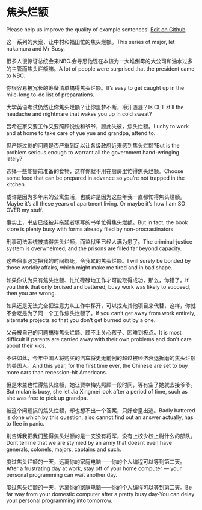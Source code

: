 # 焦头烂额

Please help us improve the quality of example sentences! [Edit on Github](https://github.com/jiyushe/jiyu-example-sentence-source/blob/main/chinese/jiaotoulane.md)

<p><span class="chinese">这一系列的大案，让中村和福田忙的焦头烂额。</span><span class="english">This series of major, let nakamura and Mr Busy.</span></p>

<p><span class="chinese">很多人很惊讶总统会来NBC.会寻思他现在本该为一大堆倒霉的大公司和油水过多的主管而焦头烂额嘛。</span><span class="english">A lot of people were surprised that the president came to NBC.</span></p>

<p><span class="chinese">你很容易被冗长的筹备清单搞得焦头烂额。</span><span class="english">It’s easy to get caught up in the mile-long to-do list of preparations.</span></p>

<p><span class="chinese">大学英语考试仍然让你焦头烂额？让你噩梦不断，冷汗涟涟？</span><span class="english">Is CET still the headache and nightmare that wakes you up in cold sweat?</span></p>

<p><span class="chinese">吕希在家又要工作又要照顾悦悦和爷爷，顾此失彼，焦头烂额。</span><span class="english">Luchy to work and at home to take care of yue yue and grandpa, attend to.</span></p>

<p><span class="chinese">但产能过剩的问题是否严重到足以让各级政府近来感到焦头烂额?</span><span class="english">But is the problem serious enough to warrant all the government hand-wringing lately?</span></p>

<p><span class="chinese">选择一些能提前准备的食物，这样你就不用在厨房里忙得焦头烂额。</span><span class="english">Choose some food that can be prepared in advance so you’re not trapped in the kitchen.</span></p>

<p><span class="chinese">或许是因为多年来的公寓生活，也或许是因为这些年我一直都忙得焦头烂额。</span><span class="english">Maybe it’s all these years of apartment living. Or maybe it’s how I am SO OVER my stuff.</span></p>

<p><span class="chinese">事实上，书店已经被非拖延者填写的书单忙得焦头烂额。</span><span class="english">But in fact, the book store is plenty busy with forms already filed by non-procrastinators.</span></p>

<p><span class="chinese">刑事司法系统被搞得焦头烂额，而监狱里已经人满为患了。</span><span class="english">The criminal-justice system is overwhelmed, and the prisons are filled far beyond capacity.</span></p>

<p><span class="chinese">这些俗事必定把我的时间绑死，令我累的焦头烂额。</span><span class="english">I will surely be bonded by those worldly affairs, which might make me tired and in bad shape.</span></p>

<p><span class="chinese">如果你认为只有焦头烂额、忙忙碌碌地工作才可能取得成功，那么，你错了。</span><span class="english">If you think that only bruised and battered, busy work was likely to succeed, then you are wrong.</span></p>

<p><span class="chinese">如果还是无法完全把注意力从工作中移开，可以找点其他项目来代替，这样，你就不会老是为了同一个工作焦头烂额了。</span><span class="english">If you can’t get away from work entirely, alternate projects so that you don’t get burned out by a one.</span></p>

<p><span class="chinese">父母被自己的问题搞得焦头烂额、顾不上关心孩子、困难到极点。</span><span class="english">It is most difficult if parents are carried away with their own problems and don't care about their kids.</span></p>

<p><span class="chinese">不进如此，今年中国人将购买的汽车将史无前例的超过被经济衰退折磨的焦头烂额的美国人。</span><span class="english">And this year, for the first time ever, the Chinese are set to buy more cars than recession-hit Americans.</span></p>

<p><span class="chinese">但是木兰也忙得焦头烂额，她让贾幸梅先照顾一段时间，等有空了她就去接爷爷。</span><span class="english">But mulan is busy, she let Jia Xingmei look after a period of time, such as she was free to pick up grandpa.</span></p>

<p><span class="chinese">被这个问题搞的焦头烂额，却也想不出一个答案，只好仓皇出逃。</span><span class="english">Badly battered is done which by this question, also cannot find out an answer actually, has to flee in panic.</span></p>

<p><span class="chinese">别告诉我把我们整得焦头烂额的是一支没有将军，没有上校少校上尉什么的部队。</span><span class="english">Dont tell me that we are stymied by an army that doesnt even have generals, colonels, majors, captains and such.</span></p>

<p><span class="chinese">度过焦头烂额的一天，远离你的家庭电脑——你的个人编程可以等到第二天。</span><span class="english">After a frustrating day at work, stay off of your home computer — your personal programming can wait another day.</span></p>

<p><span class="chinese">度过焦头烂额的一天，远离你的家庭电脑——你的个人编程可以等到第二天。</span><span class="english">Be far way from your domestic computer after a pretty busy day-You can delay your personal programming into tomorrow.</span></p>


